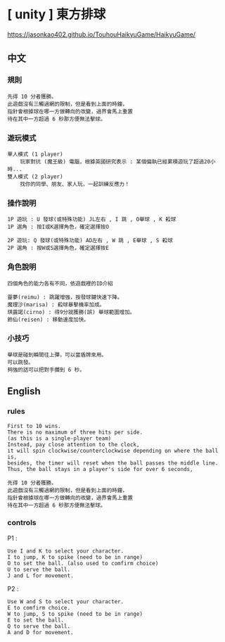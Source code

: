 # [ unity ] 東方排球

https://jasonkao402.github.io/TouhouHaikyuGame/HaikyuGame/

## 中文
### 規則

	先得 10 分者獲勝。
	此遊戲沒有三觸過網的限制，但是看到上面的時鐘，
	指針會根據球在哪一方做轉向的改變，過界會馬上重置
	待在其中一方超過 6 秒那方便無法擊球。

### 遊玩模式

	單人模式 (1 player)
		玩家對抗 (魔王級) 電腦，根據英國研究表示 : 某個偏執已經累積遊玩了超過20小時...
	雙人模式 (2 player)
		找你的同學、朋友、家人玩，一起訓練反應力！

### 操作說明

	1P 遊玩 : U 發球(或特殊功能) JL左右 , I 跳 , O舉球 , K 殺球
	1P 選角 : 按I或K選擇角色，確定選擇按O

	2P 遊玩: Q 發球(或特殊功能) AD左右 , W 跳 , E舉球 , S 殺球
	2P 選角 : 按W或S選擇角色，確定選擇按E

### 角色說明

	四個角色的能力各有不同，依遊戲裡的ID介紹

	靈夢(reimu) : 跳躍增強，按發球鍵快速下降。
	魔理沙(marisa) : 殺球暴擊機率加成。
	琪露諾(cirno) : 得9分就獲勝(誤) 舉球範圍增加。
	鈴仙(reisen) : 移動速度加快。

### 小技巧

	舉球是碰到瞬間往上彈，可以當盾牌來用。
	可以跳發。
	夠強的話可以把對手攔到 6 秒。
    
## English
### rules
    First to 10 wins.
    There is no maximum of three hits per side.
    (as this is a single-player team)
    Instead, pay close attention to the clock,
    it will spin clockwise/counterclockwise depending on where the ball is,
    besides, the timer will reset when the ball passes the middle line.
    Thus, the ball stays in a player's side for over 6 seconds,
    
    先得 10 分者獲勝。
	此遊戲沒有三觸過網的限制，但是看到上面的時鐘，
	指針會根據球在哪一方做轉向的改變，過界會馬上重置
	待在其中一方超過 6 秒那方便無法擊球。
### controls
P1 : 

    Use I and K to select your character.
    I to jump, K to spike (need to be in range)
    O to set the ball. (also used to comfirm choice)
    U to serve the ball.
    J and L for movement.
P2 : 

    Use W and S to select your character.
    E to comfirm choice.
    W to jump, S to spike (need to be in range)
    E to set the ball.
    Q to serve the ball.
    A and D for movement.
